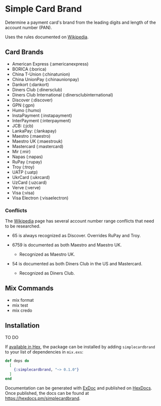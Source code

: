# Simple Card Brand

Determine a payment card's brand from the leading digits and length of the account number (PAN).

Uses the rules documented on [Wikipedia](https://en.wikipedia.org/wiki/Payment_card_number).

## Card Brands

- American Express (:americanexpress)
- BORICA (:borica)
- China T-Union (:chinatunion)
- China UnionPay (:chinaunionpay)
- Dankort (:dankort)
- Diners Club (:dinersclub)
- Diners Club International (:dinersclubinternational)
- Discover (:discover)
- GPN (:gpn)
- Humo (:humo)
- InstaPayment (:instapayment)
- InterPayment (:interpayment)
- JCB: (:jcb)
- LankaPay: (:lankapay)
- Maestro (:maestro)
- Maestro UK (:maestrouk)
- Mastercard (:mastercard)
- Mir (:mir)
- Napas (:napas)
- RuPay (:rupay)
- Troy (:troy)
- UATP (:uatp)
- UkrCard (:ukrcard)
- UzCard (:uzcard)
- Verve (:verve)
- Visa (:visa)
- Visa Electron (:visaelectron)

### Conflicts

The [Wikipedia](https://en.wikipedia.org/wiki/Payment_card_number) page has several account number range conflicts that need to be researched.

- 65 is always recognized as Discover.
  Overrides RuPay and Troy.

- 6759 is documented as both Maestro and Maestro UK.
  - Recognized as Maestro UK.

- 54 is documented as both Diners Club in the US and Mastercard.
  - Recognized as Diners Club.

## Mix Commands

- mix format
- mix test
- mix credo

## Installation

TO DO

If [available in Hex](https://hex.pm/docs/publish), the package can be installed
by adding `simplecardbrand` to your list of dependencies in `mix.exs`:

```elixir
def deps do
  [
    {:simplecardbrand, "~> 0.1.0"}
  ]
end
```

Documentation can be generated with [ExDoc](https://github.com/elixir-lang/ex_doc)
and published on [HexDocs](https://hexdocs.pm). Once published, the docs can
be found at <https://hexdocs.pm/simplecardbrand>.
